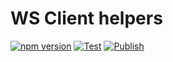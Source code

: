 # WS Client helpers

[![npm version](https://badge.fury.io/js/%40nexys%2Fws-client.svg)](https://www.npmjs.com/package/@nexys/ws-client)
[![Test](https://github.com/nexys-system/ws-client/actions/workflows/test.yml/badge.svg)](https://github.com/nexys-system/ws-client/actions/workflows/test.yml)
[![Publish](https://github.com/nexys-system/ws-client/actions/workflows/publish.yml/badge.svg)](https://github.com/nexys-system/ws-client/actions/workflows/publish.yml)
